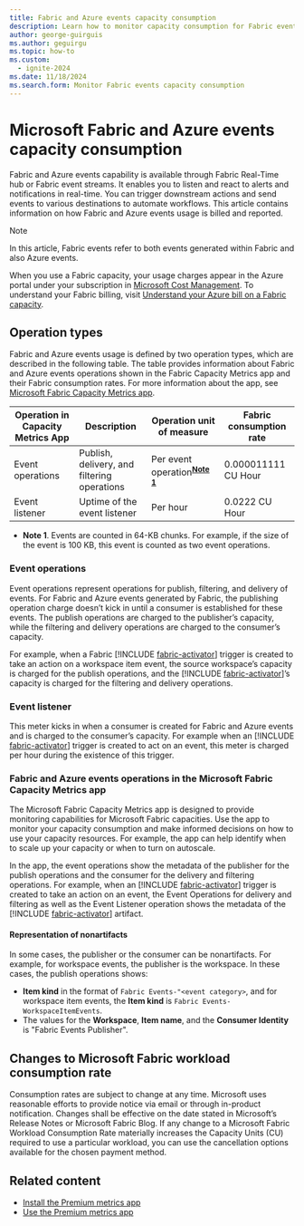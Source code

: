 ```yaml
---
title: Fabric and Azure events capacity consumption
description: Learn how to monitor capacity consumption for Fabric events.
author: george-guirguis
ms.author: geguirgu
ms.topic: how-to
ms.custom:
  - ignite-2024
ms.date: 11/18/2024
ms.search.form: Monitor Fabric events capacity consumption
---
```


# Microsoft Fabric and Azure events capacity consumption

Fabric and Azure events capability is available through Fabric Real-Time hub or Fabric event streams. It enables you to listen and react to alerts and notifications in real-time. You can trigger downstream actions and send events to various destinations to automate workflows. This article contains information on how Fabric and Azure events usage is billed and reported. 

> [!NOTE]
> In this article, Fabric events refer to both events generated within Fabric and also Azure events. 

When you use a Fabric capacity, your usage charges appear in the Azure portal under your subscription in [Microsoft Cost Management](/azure/cost-management-billing/cost-management-billing-overview). To understand your Fabric billing, visit [Understand your Azure bill on a Fabric capacity](../enterprise/azure-billing.md).


## Operation types
Fabric and Azure events usage is defined by two operation types, which are described in the following table. The table provides information about Fabric and Azure events operations shown in the Fabric Capacity Metrics app and their Fabric consumption rates. For more information about the app, see [Microsoft Fabric Capacity Metrics app](../enterprise/metrics-app.md).
 

| Operation in Capacity Metrics App | Description | Operation unit of measure | Fabric consumption rate |
| --------------------------------- | ----------- | ------------------------- | ----------------------- |
| Event operations | Publish, delivery, and filtering operations | Per event operation<sup>**[Note 1](#Note-1)**</sup> | 0.000011111 CU Hour |
| Event listener | Uptime of the event listener | Per hour | 0.0222 CU Hour |

* <a id="Note-1"></a>**Note 1**. Events are counted in 64-KB chunks. For example, if the size of the event is 100 KB, this event is counted as two event operations.

### Event operations

Event operations represent operations for publish, filtering, and delivery of events. For Fabric and Azure events generated by Fabric, the publishing operation charge doesn’t kick in until a consumer is established for these events. The publish operations are charged to the publisher’s capacity, while the filtering and delivery operations are charged to the consumer’s capacity.
 
For example, when a Fabric [!INCLUDE [fabric-activator](../real-time-intelligence/includes/fabric-activator.md)] trigger is created to take an action on a workspace item event, the source workspace’s capacity is charged for the publish operations, and the [!INCLUDE [fabric-activator](../real-time-intelligence/includes/fabric-activator.md)]’s capacity is charged for the filtering and delivery operations. 


### Event listener 
This meter kicks in when a consumer is created for Fabric and Azure events and is charged to the consumer’s capacity. For example when an [!INCLUDE [fabric-activator](../real-time-intelligence/includes/fabric-activator.md)] trigger is created to act on an event, this meter is charged per hour during the existence of this trigger.

### Fabric and Azure events operations in the Microsoft Fabric Capacity Metrics app

The Microsoft Fabric Capacity Metrics app is designed to provide monitoring capabilities for Microsoft Fabric capacities. Use the app to monitor your capacity consumption and make informed decisions on how to use your capacity resources. For example, the app can help identify when to scale up your capacity or when to turn on autoscale.

In the app, the event operations show the metadata of the publisher for the publish operations and the consumer for the delivery and filtering operations. For example, when an [!INCLUDE [fabric-activator](../real-time-intelligence/includes/fabric-activator.md)] trigger is created to take an action on an event, the Event Operations for delivery and filtering as well as the Event Listener operation shows the metadata of the [!INCLUDE [fabric-activator](../real-time-intelligence/includes/fabric-activator.md)] artifact.

#### Representation of nonartifacts
In some cases, the publisher or the consumer can be nonartifacts. For example, for workspace events, the publisher is the workspace. In these cases, the publish operations shows:
-  **Item kind** in the format of `Fabric Events-"<event category>`, and for workspace item events, the **Item kind** is `Fabric Events-WorkspaceItemEvents`.
-  The values for the **Workspace**, **Item name**, and the **Consumer Identity** is "Fabric Events Publisher".


## Changes to Microsoft Fabric workload consumption rate 
Consumption rates are subject to change at any time. Microsoft uses reasonable efforts to provide notice via email or through in-product notification. Changes shall be effective on the date stated in Microsoft’s Release Notes or Microsoft Fabric Blog. If any change to a Microsoft Fabric Workload Consumption Rate materially increases the Capacity Units (CU) required to use a particular workload, you can use the cancellation options available for the chosen payment method. 

## Related content 

- [Install the Premium metrics app](/power-bi/enterprise/service-premium-install-app)
- [Use the Premium metrics app](/power-bi/enterprise/service-premium-metrics-app)
